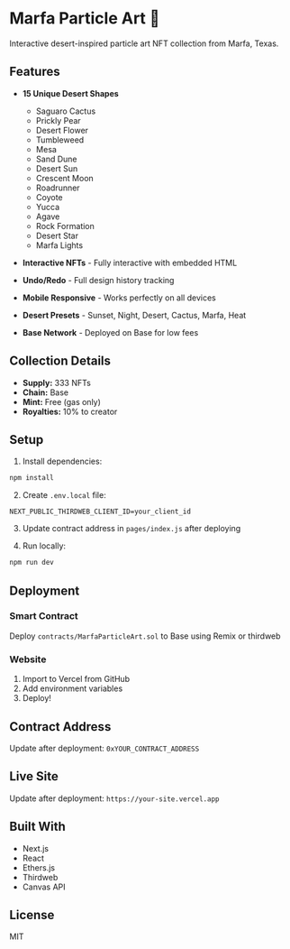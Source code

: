 # Marfa Particle Art 🌵

Interactive desert-inspired particle art NFT collection from Marfa, Texas.

## Features

- **15 Unique Desert Shapes**
  - Saguaro Cactus
  - Prickly Pear
  - Desert Flower
  - Tumbleweed
  - Mesa
  - Sand Dune
  - Desert Sun
  - Crescent Moon
  - Roadrunner
  - Coyote
  - Yucca
  - Agave
  - Rock Formation
  - Desert Star
  - Marfa Lights

- **Interactive NFTs** - Fully interactive with embedded HTML
- **Undo/Redo** - Full design history tracking
- **Mobile Responsive** - Works perfectly on all devices
- **Desert Presets** - Sunset, Night, Desert, Cactus, Marfa, Heat
- **Base Network** - Deployed on Base for low fees

## Collection Details

- **Supply:** 333 NFTs
- **Chain:** Base
- **Mint:** Free (gas only)
- **Royalties:** 10% to creator

## Setup

1. Install dependencies:
```bash
npm install
```

2. Create `.env.local` file:
```
NEXT_PUBLIC_THIRDWEB_CLIENT_ID=your_client_id
```

3. Update contract address in `pages/index.js` after deploying

4. Run locally:
```bash
npm run dev
```

## Deployment

### Smart Contract
Deploy `contracts/MarfaParticleArt.sol` to Base using Remix or thirdweb

### Website
1. Import to Vercel from GitHub
2. Add environment variables
3. Deploy!

## Contract Address
Update after deployment: `0xYOUR_CONTRACT_ADDRESS`

## Live Site
Update after deployment: `https://your-site.vercel.app`

## Built With
- Next.js
- React
- Ethers.js
- Thirdweb
- Canvas API

## License
MIT
